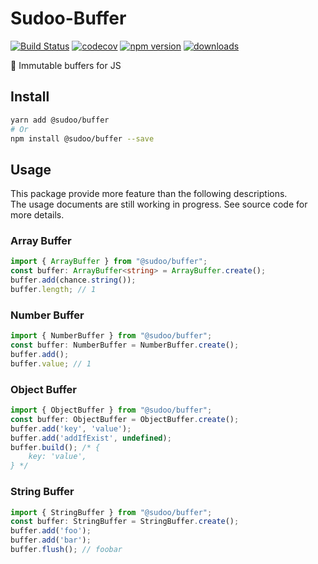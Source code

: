 # Sudoo-Buffer

[![Build Status](https://travis-ci.com/SudoDotDog/Sudoo-Buffer.svg?branch=master)](https://travis-ci.com/SudoDotDog/Sudoo-Buffer)
[![codecov](https://codecov.io/gh/SudoDotDog/Sudoo-Buffer/branch/master/graph/badge.svg)](https://codecov.io/gh/SudoDotDog/Sudoo-Buffer)
[![npm version](https://badge.fury.io/js/%40sudoo%2Fbuffer.svg)](https://badge.fury.io/js/%40sudoo%2Fbuffer)
[![downloads](https://img.shields.io/npm/dm/@sudoo/buffer.svg)](https://www.npmjs.com/package/@sudoo/buffer)

:hibiscus: Immutable buffers for JS

## Install

```sh
yarn add @sudoo/buffer
# Or
npm install @sudoo/buffer --save
```

## Usage

This package provide more feature than the following descriptions.  
The usage documents are still working in progress. See source code for more details.

### Array Buffer

```ts
import { ArrayBuffer } from "@sudoo/buffer";
const buffer: ArrayBuffer<string> = ArrayBuffer.create();
buffer.add(chance.string());
buffer.length; // 1
```

### Number Buffer

```ts
import { NumberBuffer } from "@sudoo/buffer";
const buffer: NumberBuffer = NumberBuffer.create();
buffer.add();
buffer.value; // 1
```

### Object Buffer

```ts
import { ObjectBuffer } from "@sudoo/buffer";
const buffer: ObjectBuffer = ObjectBuffer.create();
buffer.add('key', 'value');
buffer.add('addIfExist', undefined);
buffer.build(); /* {
    key: 'value',
} */
```

### String Buffer

```ts
import { StringBuffer } from "@sudoo/buffer";
const buffer: StringBuffer = StringBuffer.create();
buffer.add('foo');
buffer.add('bar');
buffer.flush(); // foobar
```
